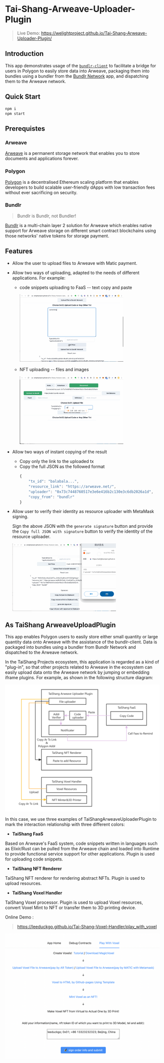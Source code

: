 # Tai-Shang-Arweave-Uploader-Plugin
> Live Demo: https://welightproject.github.io/Tai-Shang-Arweave-Uploader-Plugin/
## Introduction
This app demonstrates usage of the [`bundlr-client`](https://github.com/Bundlr-Network/js-client) to facilitate a bridge for users in Polygon to easily store data into Arweave, packaging them into bundles using a bundler from the [Bundlr Network](https://bundlr.network) app, and dispatching them to the Arweave network.

## Quick Start

```
npm i
npm start
```

## Prerequistes
### Arweave
[Arweave](https://www.arweave.org) is a permanent storage network that enables you to store documents and applications forever.

### Polygon
[Polygon](https://polygon.technology) is a decentralised Ethereum scaling platform that enables developers to build scalable user-friendly dApps with low transaction fees without ever sacrificing on security.

### Bundlr

> Bundlr is Bundlr, not Bundler!

[Bundlr](https://bundlr.network) is a multi-chain layer 2 solution for Arweave which enables native support for Arweave storage on different smart contract blockchains using those networks' native tokens for storage payment.

## Features

- Allow the user to upload files to Arweave with Matic payment.

- Allow two ways of uploading, adapted to the needs of different applications. For example:
  - code snippets uploading to FaaS -- text copy and paste
  
    <img src="readme_assets/upload_txt.gif" style="zoom:33%;" />
  
  - NFT uploading -- files and images
  
    <img src="readme_assets/upload_file.gif" style="zoom:33%;" />
  
- Allow two ways of instant copying of the result
  - Copy only the link to the uploaded tx
  - Copy the full JSON as the followed format
    ```js
    {
        "tx_id": "balabala...",
        "resource_link": "https://arweave.net/",
        "uploader": "0x73c7448760517e3e6e416b2c130e3c6db2026a1d",
        "copy_from": "bundlr"
    }
  
- Allow user to verify their identity as resource uploader with MetaMask signing.

    Sign the above JSON with the `generate signature` button and provide the `Copy full JSON with signature` button to verify the identity of the resource uploader.
    
    <img src="readme_assets/signature.gif" style="zoom:33%;" />



## As TaiShang ArweaveUploadPlugin

This app enables Polygon users to easily store either small quantity or large quantity data onto Arweave with the assistance of the bundlr-client. Data is packaged into bundles using a bundler from Bundlr Network and dispatched to the Arweave network.

In the TaiShang Projects ecosystem, this application is regarded as a kind of "plug-in", so that other projects related to Arweave in the ecosystem can easily upload data onto the Arweave network by jumping or embedding iframe plugins.
For example, as shown in the following structure diagram:

![](readme_assets/structure.png)

In this case, we use three examples of TaiShangArweaveUploaderPlugin to mark the interaction relationship with three different colors:

- **TaiShang FaaS**

Based on Arweave's FaaS system, code snippets written in languages such as Elixir/Rust can be pulled from the Arweave chain and loaded into Runtime to provide functional service support for other applications. Plugin is used for uploading code snippets.

- **TaiShang NFT Renderer**

TaiShang NFT renderer for rendering abstract NFTs. Plugin is used to upload resources.

- **TaiShang Voxel Handler**

TaiShang Voxel processor. Plugin is used to upload Voxel resources, convert Voxel Mint to NFT or transfer them to 3D printing device.

Online Demo :

> https://leeduckgo.github.io/Tai-Shang-Voxel-Handler/play_with_voxel

<img src="readme_assets/voxel_handler.png" style="zoom:50%;" />
